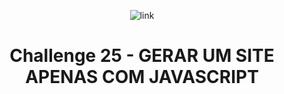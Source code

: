<div align="center">

![link](https://impulso.team/assets/images/impulso-logo.svg) 

# Challenge 25 - GERAR UM SITE APENAS COM JAVASCRIPT
</div>
